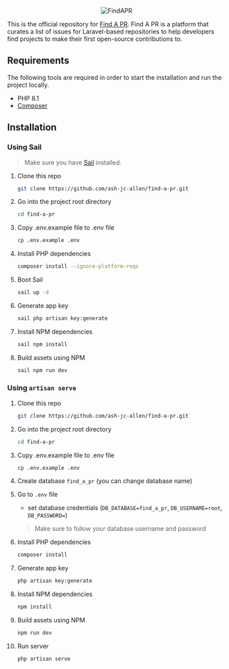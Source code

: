 <div align="center">

![FindAPR](https://findapr.io/images/findapr.svg)

</div>

This is the official repository for [Find A PR](https://findapr.io/). Find A PR is a platform that curates a list of issues for Laravel-based repositories to help developers find projects to make their first open-source contributions to.

## Requirements

The following tools are required in order to start the installation and run the project locally.

- PHP 8.1
- [Composer](https://getcomposer.org/download/)

## Installation

### Using Sail

> Make sure you have [Sail](https://laravel.com/docs/9.x/sail) installed.

1. Clone this repo
    ```sh
    git clone https://github.com/ash-jc-allen/find-a-pr.git
    ```
2. Go into the project root directory
    ```sh
    cd find-a-pr
    ```
3. Copy .env.example file to .env file
    ```sh
    cp .env.example .env
    ```
4. Install PHP dependencies
    ```sh
    composer install --ignore-platform-reqs
    ```   
5. Boot Sail
    ```sh
   sail up -d
    ```   
6. Generate app key
    ```sh
    sail php artisan key:generate
    ```
7. Install NPM dependencies
    ```sh
    sail npm install
    ```
8. Build assets using NPM
    ```sh
    sail npm run dev
    ```

### Using `artisan serve`

1. Clone this repo
    ```sh
    git clone https://github.com/ash-jc-allen/find-a-pr.git
    ```
2. Go into the project root directory
    ```sh
    cd find-a-pr
    ```
3. Copy .env.example file to .env file
    ```sh
    cp .env.example .env
    ```
4. Create database `find_a_pr` (you can change database name)

5. Go to `.env` file 
    - set database credentials (`DB_DATABASE=find_a_pr`, `DB_USERNAME=root`, `DB_PASSWORD=`)
    > Make sure to follow your database username and password

6. Install PHP dependencies 
    ```sh
    composer install
    ```
7. Generate app key 
    ```sh
    php artisan key:generate
    ```
8. Install NPM dependencies
    ```sh
    npm install
    ```
8. Build assets using NPM
    ```sh
    npm run dev
    ```
10. Run server 
     ```sh
     php artisan serve
     ``` 

